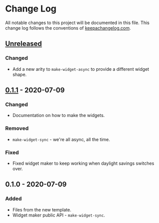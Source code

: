 # Change Log
All notable changes to this project will be documented in this file. This change log follows the conventions of [keepachangelog.com](http://keepachangelog.com/).

## [Unreleased]
### Changed
- Add a new arity to `make-widget-async` to provide a different widget shape.

## [0.1.1] - 2020-07-09
### Changed
- Documentation on how to make the widgets.

### Removed
- `make-widget-sync` - we're all async, all the time.

### Fixed
- Fixed widget maker to keep working when daylight savings switches over.

## 0.1.0 - 2020-07-09
### Added
- Files from the new template.
- Widget maker public API - `make-widget-sync`.

[Unreleased]: https://github.com/your-name/chess/compare/0.1.1...HEAD
[0.1.1]: https://github.com/your-name/chess/compare/0.1.0...0.1.1
